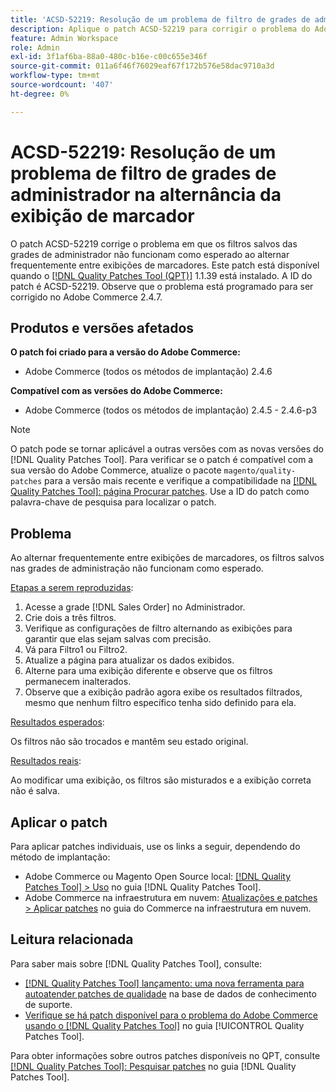 ```yaml
---
title: 'ACSD-52219: Resolução de um problema de filtro de grades de administrador na alternância da exibição de marcador'
description: Aplique o patch ACSD-52219 para corrigir o problema do Adobe Commerce em que os filtros salvos das grades de administrador não funcionam como esperado ao alternar frequentemente entre exibições de marcadores.
feature: Admin Workspace
role: Admin
exl-id: 3f1af6ba-88a0-480c-b16e-c00c655e346f
source-git-commit: 011a6f46f76029eaf67f172b576e58dac9710a3d
workflow-type: tm+mt
source-wordcount: '407'
ht-degree: 0%

---
```


# ACSD-52219: Resolução de um problema de filtro de grades de administrador na alternância da exibição de marcador

O patch ACSD-52219 corrige o problema em que os filtros salvos das grades de administrador não funcionam como esperado ao alternar frequentemente entre exibições de marcadores. Este patch está disponível quando o [[!DNL Quality Patches Tool (QPT)]](https://experienceleague.adobe.com/pt-br/docs/commerce-operations/tools/quality-patches-tool/quality-patches-tool-to-self-serve-quality-patches) 1.1.39 está instalado. A ID do patch é ACSD-52219. Observe que o problema está programado para ser corrigido no Adobe Commerce 2.4.7.

## Produtos e versões afetados

**O patch foi criado para a versão do Adobe Commerce:**

* Adobe Commerce (todos os métodos de implantação) 2.4.6

**Compatível com as versões do Adobe Commerce:**

* Adobe Commerce (todos os métodos de implantação) 2.4.5 - 2.4.6-p3

>[!NOTE]
>
>O patch pode se tornar aplicável a outras versões com as novas versões do [!DNL Quality Patches Tool]. Para verificar se o patch é compatível com a sua versão do Adobe Commerce, atualize o pacote `magento/quality-patches` para a versão mais recente e verifique a compatibilidade na [[!DNL Quality Patches Tool]: página Procurar patches](https://experienceleague.adobe.com/tools/commerce-quality-patches/index.html?lang=pt-BR). Use a ID do patch como palavra-chave de pesquisa para localizar o patch.

## Problema

Ao alternar frequentemente entre exibições de marcadores, os filtros salvos nas grades de administração não funcionam como esperado.

<u>Etapas a serem reproduzidas</u>:

1. Acesse a grade [!DNL Sales Order] no Administrador.
1. Crie dois a três filtros.
1. Verifique as configurações de filtro alternando as exibições para garantir que elas sejam salvas com precisão.
1. Vá para Filtro1 ou Filtro2.
1. Atualize a página para atualizar os dados exibidos.
1. Alterne para uma exibição diferente e observe que os filtros permanecem inalterados.
1. Observe que a exibição padrão agora exibe os resultados filtrados, mesmo que nenhum filtro específico tenha sido definido para ela.

<u>Resultados esperados</u>:

Os filtros não são trocados e mantêm seu estado original.

<u>Resultados reais</u>:

Ao modificar uma exibição, os filtros são misturados e a exibição correta não é salva.

## Aplicar o patch

Para aplicar patches individuais, use os links a seguir, dependendo do método de implantação:

* Adobe Commerce ou Magento Open Source local: [[!DNL Quality Patches Tool] > Uso](/help/tools/quality-patches-tool/usage.md) no guia [!DNL Quality Patches Tool].
* Adobe Commerce na infraestrutura em nuvem: [Atualizações e patches > Aplicar patches](https://experienceleague.adobe.com/docs/commerce-cloud-service/user-guide/develop/upgrade/apply-patches.html?lang=pt-BR) no guia do Commerce na infraestrutura em nuvem.

## Leitura relacionada

Para saber mais sobre [!DNL Quality Patches Tool], consulte:

* [[!DNL Quality Patches Tool] lançamento: uma nova ferramenta para autoatender patches de qualidade](https://experienceleague.adobe.com/pt-br/docs/commerce-operations/tools/quality-patches-tool/quality-patches-tool-to-self-serve-quality-patches) na base de dados de conhecimento de suporte.
* [Verifique se há patch disponível para o problema do Adobe Commerce usando o  [!DNL Quality Patches Tool]](/help/tools/quality-patches-tool/patches-available-in-qpt/check-patch-for-magento-issue-with-magento-quality-patches.md) no guia [!UICONTROL Quality Patches Tool].


Para obter informações sobre outros patches disponíveis no QPT, consulte [[!DNL Quality Patches Tool]: Pesquisar patches](https://experienceleague.adobe.com/tools/commerce-quality-patches/index.html?lang=pt-BR) no guia [!DNL Quality Patches Tool].
